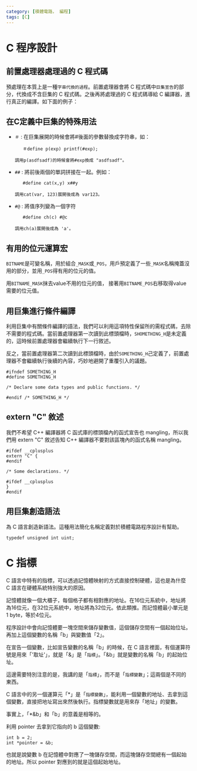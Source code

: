 ```yaml
---
category: [積體電路， 編程]
tags: [C]
---
```


# C 程序設計

## 前置處理器處理過的 C 程式碼

預處理在本質上是一種`字串代換的過程`。前置處理器會將 C 程式碼中`巨集宣告`的部分，代換成不含巨集的 C 程式碼。之後再將處理過的 C 程式碼導給 C 編譯器，進行真正的編譯。如下面的例子：

## 在C定義中巨集的特殊用法

 - `＃` : 在巨集展開的時候會將#後面的參數替換成字符串，如：

          ＃define p(exp) printf(#exp);

       調用p(asdfsadf)的時候會將#exp換成 "asdfsadf"。

 - `##` : 將前後兩個的單詞拼接在一起。例如：

          #define cat(x,y) x##y

       調用cat(var, 123)展開後成為 var123。

 - `#@` : 將值序列變為一個字符

          #define ch(c) #@c

       調用ch(a)展開後成為 'a'。

## 有用的位元運算宏

 `BITNAME`是可變名稱，用於組合`_MASK`或`_POS`，用戶預定義了一些`_MASK`名稱掩蓋沒用的部分，並用`_POS`得有用的位元的值。

 用`BITNAME_MASK`抹去value不用的位元的值， 接著用`BITNAME_POS`右移取得value需要的位元值。

## 用巨集進行條件編譯

利用巨集中有關條件編譯的語法，我們可以利用這項特性保留所的需程式碼，去除不需要的程式碼。當前置處理器第一次讀到此標頭檔時，`SHOMETHING_H`是未定義的，這時候前置處理器會繼續執行下一行敘述。

反之，當前置處理器第二次讀到此標頭檔時，由於`SOMETHING_H`己定義了，前置處理器不會繼續執行後續的內容，巧妙地避開了重覆引入的議題。

```
#ifndef SOMETHING_H
#define SOMETHING_H

/* Declare some data types and public functions. */

#endif /* SOMETHING_H */
```
## extern "C" 敘述

我們不希望 C++ 編譯器將 C 函式庫的標頭檔內的函式宣告也 mangling，所以我們用 extern "C" 敘述告知 C++ 編譯器不要對該區塊內的函式名稱 mangling。

```
#ifdef __cplusplus
extern "C" {
#endif

/* Some declarations. */

#ifdef __cplusplus
}
#endif
```

## 用巨集創造語法

為 C 語言創造新語法。這種用法簡化名稱定義對於積體電路程序設計有幫助。
```
typedef unsigned int uint;
```

# C 指標

C 語言中特有的指標，可以透過記憶體映射的方式直接控制硬體，這也是為什麼 C 語言在硬體系統特別強大的原因。

記憶體就像一個大櫃子，每個格子都有相對應的地址。在16位元系統中，地址將為16位元，在32位元系統中，地址將為32位元。依此類推。而記憶體最小單元是 1 byte，等於4位元。

程序設計中會向記憶體要一塊空間來儲存變數值，這個儲存空間有一個起始位址。再加上這個變數的名稱「b」與變數值「2」。

在宣告一個變數，比如宣告變數的名稱「b」的時候，在 C 語言裡面，有個運算符號是用來「'取址'」，就是「&」是「`指標`」。「&b」就是變數的名稱「b」的起始位址。 

這邊需要特別注意的是，我講的是「`指標`」，而不是「`指標變數`」；這兩個是不同的東西。

C 語言中的另一個運算元「*」是「`指標變數`」，能利用一個變數的地址、去拿到這個變數，直接把地址寫出來然後執行。指標變數就是用來存「地址」的變數。

事實上，「*&b」和「b」的意義是相等的。

利用 pointer 去拿到它指向的 b 這個變數:
```
int b = 2; 
int *pointer = &b;
```
也就是說變數 b 在記憶體中對應了一塊儲存空間，而這塊儲存空間總有一個起始的地址。所以 pointer 對應到的就是這個起始地址。

